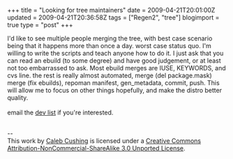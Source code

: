 +++
title = "Looking for tree maintainers"
date = 2009-04-21T20:01:00Z
updated = 2009-04-21T20:36:58Z
tags = ["Regen2", "tree"]
blogimport = true 
type = "post"
+++

I'd like to see multiple people merging the tree, with best case scenario being that it happens more than once a day. worst case status quo. I'm willing to write the scripts and teach anyone how to do it. I just ask that you can read an ebuild (to some degree) and have good judgement, or at least not too embarrassed to ask. Most ebuild merges are IUSE, KEYWORDS, and cvs line. the rest is really almost automated, merge (del package.mask) merge (fix ebuilds), repoman manifest, gen_metadata, commit, push. This will allow me to focus on other things hopefully, and make the distro better quality.<br /><br />email the <a href="http://groups.google.com/group/regen2-dev">dev list</a> if you're interested.<div class="blogger-post-footer"><br />--<br />
This <span xmlns:dc="http://purl.org/dc/elements/1.1/" href="http://purl.org/dc/dcmitype/Text" rel="dc:type">work</span> by <a xmlns:cc="http://creativecommons.org/ns#" href="http://www.xenoterracide.com" property="cc:attributionName" rel="cc:attributionURL">Caleb Cushing</a> is licensed under a <a rel="license" href="http://creativecommons.org/licenses/by-nc-sa/3.0/">Creative Commons Attribution-NonCommercial-ShareAlike 3.0 Unported License</a>.</div>
